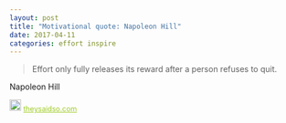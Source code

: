 ```yaml
---
layout: post
title: "Motivational quote: Napoleon Hill"
date: 2017-04-11
categories: effort inspire
---
```

> Effort only fully releases its reward after a person refuses to quit.

Napoleon Hill

<span style="z-index:50;font-size:0.9em;"><img src="https://theysaidso.com/branding/theysaidso.png" height="20" width="20" alt="theysaidso.com"/><a href="https://theysaidso.com" title="Powered by quotes from theysaidso.com" style="color: #9fcc25; margin-left: 4px; vertical-align: middle;">theysaidso.com</a></span>
